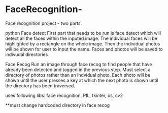 # FaceRecognition-
Face recognition project - two parts. 

python 
Face detect 
First part that needs to be run is face detect which will detect all the faces within the inputed image. The individual faces will be highlighted by a rectangle on the whole image. Then the individual photos will be shown for user to input the name. Faces and photos will be saved to indivudal directories

Face Recog 
Run an image through face recog to find people that have already been detected and tagged in the previous step. Must select a directory of photos rather than an indvidual photo. Each photo will be shown until the user presses a key at which the next photo is shown until the directory has been traversed. 

uses following libs:
face recognition, PIL, tkinter, os, cv2 

**must change hardcoded directory in face recog 
